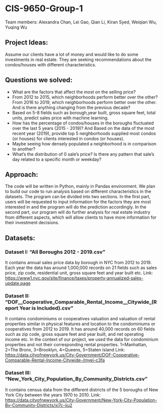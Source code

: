 # CIS-9650-Group-1
Team members: Alexandra Chan, Lei Gao, Qian Li, Kiran Syed, Weiqian Wu, Yuqing Wu

## Project Ideas:
Assume our clients have a lot of money and would like to do some investments in real estate. They are seeking recommendations about the condos/houses with different characteristics.

## Questions we solved:
- What are the factors that affect the most on the selling price?
- From 2012 to 2015, which neighborhoods perform better over the other? From 2016 to 2019, which neighborhoods perform better over the other. And is there anything changing from the previous decade? 
- Based on 5-8 fields such as borough,year built, gross square feet, total units, predict sales price with machine learning. 
- How has the percentage of condos/houses in the boroughs fluctuated over the last 5 years (2015 - 2019)? And Based on the data of the most recent year (2019), provide top 5 neighborhoods supplied most condos (or houses) for clients interested in condos (or houses).
- Maybe seeing how densely populated a neighborhood is in comparison to another? 
- What’s the distribution of 0 sale’s price? Is there any pattern that sale’s day related to a specific month or weekday?

## Approach:
The code will be written in Python, mainly in Pandas environment. We plan to build our code to run analysis based on different characteristics in the datasets. The program can be divided into two sections. In the first part, users will be requested to input information for the factors they are most interested in and the program will do the prediction accordingly. In the second part, our program will do further analysis for real estate industry from different aspects, which will allow clients to have more information for their investment decisions.

## Datasets:
### Dataset I: “All Boroughs 2012 - 2019.csv”
It contains annual sales price data by borough in NYC from 2012 to 2019. Each year the data has around 1,000,000 records on 21 fields such as sales price, zip code, residential unit, gross square feet and year built etc.
Link: https://www1.nyc.gov/site/finance/taxes/property-annualized-sales-update.page

### Dataset II: “DOF__Cooperative_Comparable_Rental_Income__Citywide_(Report Year is Included).csv”
It contains condominiums or cooperatives valuation and valuation of rental properties similar in physical features and location to the condominiums or cooperatives from 2012 to 2019. It has around 40,000 records on 60 fields such as zip code, gross square feet and year built, and net operating income etc. In the context of our project, we used the data for condominium properties and not their corresponding rental properties.
1=Manhattan, 2=The Bronx, 3=Brooklyn, 4=Queens, 5=Staten Island
Link: https://data.cityofnewyork.us/City-Government/DOF-Cooperative-Comparable-Rental-Income-Citywide-/myei-c3fa


### Dataset III: “New_York_City_Population_By_Community_Districts.csv”
It contains census data from the different districts of the 5 boroughs of New York City between the years 1970 to 2010. 
Link: https://data.cityofnewyork.us/City-Government/New-York-City-Population-By-Community-Districts/xi7c-iiu2 

